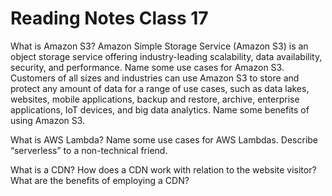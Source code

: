 # Reading Notes Class 17

What is Amazon S3? Amazon Simple Storage Service (Amazon S3) is an object storage service offering industry-leading scalability, data availability, security, and performance.
Name some use cases for Amazon S3. Customers of all sizes and industries can use Amazon S3 to store and protect any amount of data for a range of use cases, such as data lakes, websites, mobile applications, backup and restore, archive, enterprise applications, IoT devices, and big data analytics.
Name some benefits of using Amazon S3.

What is AWS Lambda?
Name some use cases for AWS Lambdas.
Describe “serverless” to a non-technical friend.

What is a CDN?
How does a CDN work with relation to the website visitor?
What are the benefits of employing a CDN?

